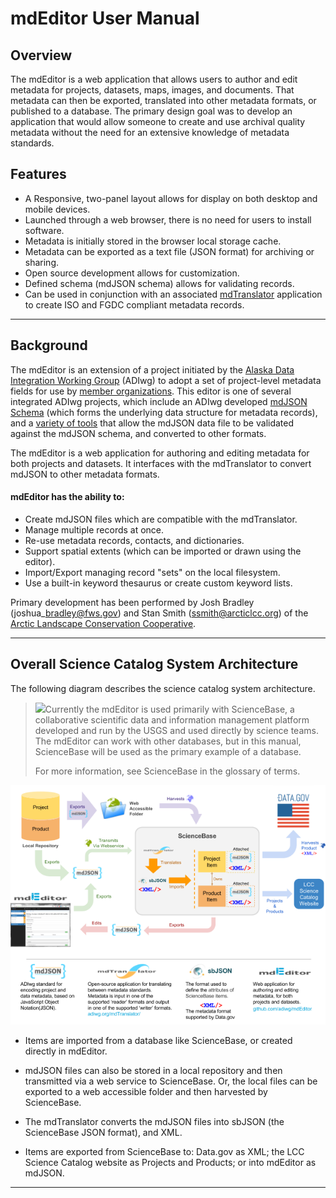 # mdEditor User Manual

## Overview

The mdEditor is a web application that allows users to author and edit metadata for projects, datasets, maps, images, and documents. That metadata can then be exported, translated into other metadata formats, or published to a database. The primary design goal was to develop an application that would allow someone to create and use archival quality metadata without the need for an extensive knowledge of metadata standards.

## Features

* A Responsive, two-panel layout allows for display on both desktop and mobile devices.
* Launched through a web browser, there is no need for users to install software.
* Metadata is initially stored in the browser local storage cache.
* Metadata can be exported as a text file \(JSON format\) for archiving or sharing.
* Open source development allows for customization.
* Defined schema \(mdJSON schema\) allows for validating records.
* Can be used in conjunction with an associated [mdTranslator](https://github.com/adiwg/mdTranslator) application to create ISO and FGDC compliant metadata records.

---

## Background

The mdEditor is an extension of a project initiated by the [Alaska Data Integration Working Group](http://www.adiwg.org/about/) \(ADIwg\) to adopt a set of project-level metadata fields for use by [member organizations](http://www.adiwg.org/about/#contributing-organizations). This editor is one of several integrated ADIwg projects, which include an ADIwg developed [mdJSON Schema](https://github.com/adiwg/mdJson-schemas) \(which forms the underlying data structure for metadata records\), and a [variety of tools](http://mdtools.adiwg.org/#popup-welcome) that allow the mdJSON data file to be validated against the mdJSON schema, and converted to other formats.

The mdEditor is a web application for authoring and editing metadata for both projects and datasets. It interfaces with the mdTranslator to convert mdJSON to other metadata formats.

#### **mdEditor has the ability to:**

* Create mdJSON files which are compatible with the mdTranslator.
* Manage multiple records at once.
* Re-use metadata records, contacts, and dictionaries.
* Support spatial extents \(which can be imported or drawn using the editor\).
* Import/Export managing record "sets" on the local filesystem.
* Use a built-in keyword thesaurus or create custom keyword lists.

Primary development has been performed by Josh Bradley \(joshua\_bradley@fws.gov\) and Stan Smith \(ssmith@arcticlcc.org\) of the [Arctic Landscape Conservation Cooperative](http://arcticlcc.org/).

---

## Overall Science Catalog System Architecture

The following diagram describes the science catalog system architecture.

> ![](blob:https://www.gitbook.com/8dc807c5-afde-465b-a552-3ca05303b2b2)Currently the mdEditor is used primarily with ScienceBase, a collaborative scientific data and information management platform developed and run by the USGS and used directly by science teams. The mdEditor can work with other databases, but in this manual, ScienceBase will be used as the primary example of a database.
>
> For more information, see ScienceBase in the glossary of terms.

![](/assets/Science_Catalog_System_Architecture.png)

* Items are imported from a database like ScienceBase, or created directly in mdEditor.
* mdJSON files can also be stored in a local repository and then transmitted via a web service to ScienceBase. Or, the local files can be exported to a web accessible folder and then harvested by ScienceBase.

* The mdTranslator converts the mdJSON files into sbJSON \(the ScienceBase JSON format\), and XML.

* Items are exported from ScienceBase to: Data.gov as XML; the LCC Science Catalog website as Projects and Products; or into mdEditor as mdJSON.

---





